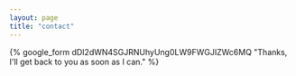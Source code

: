 ```yaml
---
layout: page
title: "contact"
---
```

{% google_form dDI2dWN4SGJRNUhyUng0LW9FWGJIZWc6MQ "Thanks, I'll get back to you as soon as I can." %}
